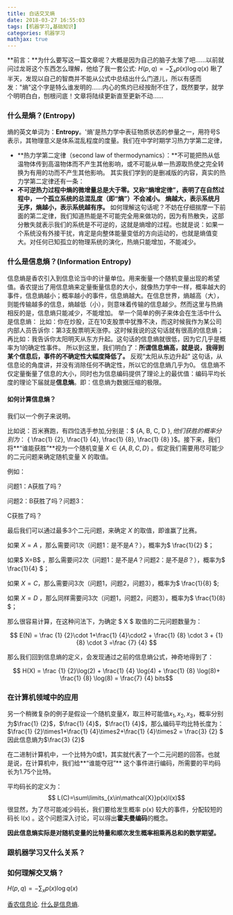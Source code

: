 ```yaml
---
title: 白话交叉熵
date: 2018-03-27 16:55:03
tags: [机器学习,基础知识]
categories: 机器学习
mathjax: true
---
```

**前言：**为什么要写这一篇文章呢？大概是因为自己的脑子太笨了吧……以前就问过龙哥这个东西怎么理解，他给了我一套公式: $H(p,q) = -\sum_xp(x) \log q(x)$ 瞅了半天，发现以自己的智商并不能从公式中总结出什么门道儿，所以有感而发："熵"这个字是特么谁发明的……内心的焦灼已经按耐不住了，既然要学，就学个明明白白，刨根问底！文章将陆续更新直至更新不动……
### 什么是熵？(Entropy)
熵的英文单词为：**Entropy**。'熵'是热力学中表征物质状态的参量之一，用符号S表示，其物理意义是体系混乱程度的度量。我们在中学时期学习热力学第二定律，
- **热力学第二定律（second law of thermodynamics）：**不可能把热从低温物体传到高温物体而不产生其他影响，或不可能从单一热源取热使之完全转换为有用的功而不产生其他影响。
其实我们学到的是删减版的内容，真实的热力学第二定律还有一条：
- **不可逆热力过程中熵的微增量总是大于零。又称“熵增定律”，表明了在自然过程中，一个孤立系统的总混乱度（即“熵”）不会减小。**
**熵越大，表示系统月无序，熵越小，表示系统越有序。**
如何理解这句话呢？不妨在仔细揣摩一下前面的第二定律，我们知道热能是不可能完全用来做功的，因为有热散失，这部分散失就表示我们的系统是不可逆的，这就是熵增的过程。也就是说：如果一个系统没有外接干扰，肯定是向整体能量变低的方向运动的，也就是熵值变大。对任何已知孤立的物理系统的演化，热熵只能增加，不能减少。

### 什么是信息熵？(Information Entropy)
信息熵是香农引入到信息论当中的计量单位。用来衡量一个随机变量出现的希望值。香农提出了用信息熵来定量衡量信息的大小，就像热力学中一样，概率越大的事件，信息熵越小；概率越小的事件，信息熵越大。在信息世界，熵越高（大），则能传输越多的信息，熵越低（小），则意味着传输的信息越少。然而这里与热熵相反的是，信息熵只能减少，不能增加。
举一个简单的例子来体会在生活中什么是信息熵：
比如：你在炒股，正在10支股票中犹豫不决，而这时候我作为某公司内部人员告诉你：第3支股票明天涨停。这时候我说的这句话就有很高的信息熵；再比如：我告诉你太阳明天从东方升起。这句话的信息熵就很低，因为它几乎是概率为1的确定性事件。
所以到这里，我们明白了：**所谓信息熵高，就是说，我得到某个信息后，事件的不确定性大幅度降低了。** 反观“太阳从东边升起” 这句话，从信息论的角度讲，并没有消除任何不确定性，所以它的信息熵几乎为0。
信息熵不仅定量衡量了信息的大小，同时也为信息编码提供了理论上的最优值：编码平均长度的理论下届就是**信息熵**。即：信息熵为数据压缩的极限。

#### 如何计算信息熵？
我们以一个例子来说明。

比如说：百米赛跑，有四位选手参加,分别是：$ \{A, B, C, D  \}$,他们获胜的概率分别为：$ \{ \frac{1} {2}, \frac{1} {4}, \frac{1} {8}, \frac{1} {8} \}$。接下来，我们将**“谁能获胜”**视为一个随机变量 $X\in\{A,B,C,D\}$ 。假定我们需要用尽可能少的二元问题来确定随机变量 X 的取值。

例如：

问题1：A获胜了吗？

问题2：B获胜了吗？问题3：

C获胜了吗？

最后我们可以通过最多3个二元问题，来确定 $X$ 的取值，即谁赢了比赛。

如果 $X=A$ ，那么需要问1次（问题1：是不是$A$？），概率为$ \frac{1}{2} $；

如果$ X=B$ ，那么需要问2次（问题1：是不是$A$？问题2：是不是$B$？），概率为$ \frac{1}{4} $；

如果 $X=C$，那么需要问3次（问题1，问题2，问题3），概率为$ \frac{1}{8} $;

如果 $X=D$ ，那么同样需要问3次（问题1，问题2，问题3），概率为$ \frac{1}{8} $；

那么很容易计算，在这种问法下，为确定 $ X $ 取值的二元问题数量为：

$$ E(N) = \frac {1} {2}\cdot 1+\frac{1} {4}\cdot2 + \frac{1} {8} \cdot 3 + {1} {8} \cdot 3 =\frac {7} {4} $$

那么我们回到信息熵的定义，会发现通过之前的信息熵公式，神奇地得到了：

$$ H(X) = \frac {1} {2}\log(2) + \frac{1} {4} \log(4) + \frac{1} {8} \log(8)+ \frac{1} {8} \log(8) = \frac{7} {4} bits$$
	
### 在计算机领域中的应用
另一个稍微复杂的例子是假设一个随机变量$X$，取三种可能值$x_1,x_2,x_3$，概率分别为$\frac{1} {2}$，$\frac{1} {4}$，$\frac{1} {4}$，那么编码平均比特长度为：$\frac{1} {2}\times1+\frac{1} {4}\times2+\frac{1} {4}\times2 = \frac{3} {2} $ 因此信息熵为$\frac{3} {2}$

在二进制计算机中，一个比特为0或1，其实就代表了一个二元问题的回答。也就是说，在计算机中，我们给**“谁能夺冠”** 这个事件进行编码，所需要的平均码长为1.75个比特。

平均码长的定义为： 
$$ L(C)=\sum\limits_{x\in\mathcal{X}}p(x)l(x)$$
很显然，为了尽可能减少码长，我们要给发生概率 p(x) 较大的事件，分配较短的码长 l(x) 。这个问题深入讨论，可以得出**霍夫曼编码**的概念。

**因此信息熵实际是对随机变量的比特量和顺次发生概率相乘再总和的数学期望。**
### 跟机器学习又什么关系？

### 如何理解交叉熵？

$H(p,q) = -\sum_{x}p(x)\log q(x)$

[香农信息论](https://www.zhihu.com/question/27068465).
[什么是信息熵](https://www.zhihu.com/question/22178202).
